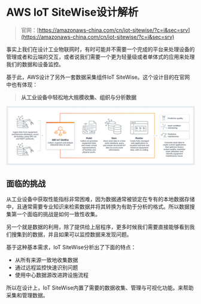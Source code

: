 # AWS IoT SiteWise设计解析

> 官网：[https://amazonaws-china.com/cn/iot-sitewise/?c=i&sec=srv](https://amazonaws-china.com/cn/iot-sitewise/?c=i&sec=srv)

事实上我们在设计工业物联网时，有时可能并不需要一个完成的平台来处理设备的管理或者和云端的交互，或者说我们需要一个更为轻量级或者单体式的应用来处理我们的数据和设备监控。

基于此，AWS设计了另外一套数据采集组件IoT SiteWise。这个设计目的在官网中也有体现：

> **从工业设备中轻松地大规模收集、组织与分析数据**

![](../../../resources/imgs/sitewise-how-it-works.png)

## 面临的挑战

从工业设备中获取性能指标非常困难，因为数据通常被锁定在专有的本地数据存储中，且通常需要专业知识来检索数据并将其转换为有助于分析的格式。所以数据搜集第一个面临的挑战是如何一致性收集。

另一个就是数据的利用，除了提供给上层程序，更多时候我们需要直接能够看到我们搜集到的数据，并且如果可以监控数据来发现问题。

基于这种基本需求，IoT SiteWise分析出了下面的特点：

* 从所有来源一致地收集数据
* 通过远程监控快速识别问题
* 使用中心数据源改进跨设施流程

所以在设计上，IoT SiteWise内置了需要的数据收集、管理与可视化功能。来帮助采集和管理数据。